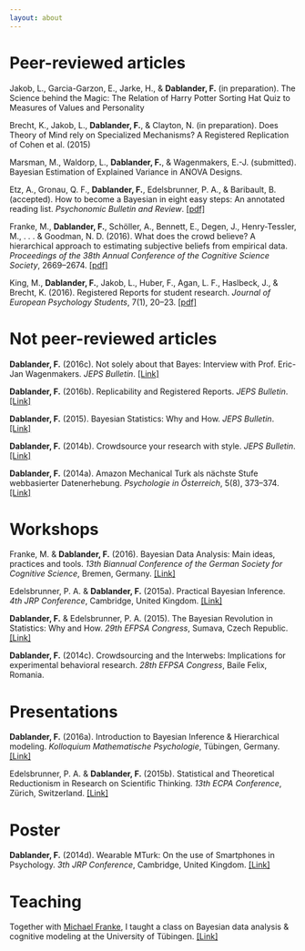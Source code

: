 ```yaml
---
layout: about
---
```


# Peer-reviewed articles
Jakob, L., Garcia-Garzon, E., Jarke, H., & **Dablander, F.** (in preparation). The Science behind the
Magic: The Relation of Harry Potter Sorting Hat Quiz to Measures of Values and Personality

Brecht, K., Jakob, L., **Dablander, F.**, & Clayton, N. (in preparation). Does Theory of Mind rely on
Specialized Mechanisms? A Registered Replication of Cohen et al. (2015)

Marsman, M., Waldorp, L., **Dablander, F.**, & Wagenmakers, E.-J. (submitted). Bayesian
Estimation of Explained Variance in ANOVA Designs.

Etz, A., Gronau, Q. F., **Dablander, F.**, Edelsbrunner, P. A., & Baribault, B. (accepted).
How to become a Bayesian in eight easy steps: An annotated reading list. *Psychonomic Bulletin and Review*. [[pdf]](https://osf.io/8wkpd/)

Franke, M., **Dablander, F.**, Schöller, A., Bennett, E., Degen, J., Henry-Tessler, M.,
. . . & Goodman, N. D. (2016). What does the crowd believe? A hierarchical approach to
estimating subjective beliefs from empirical data. *Proceedings of the 38th Annual Conference of the Cognitive Science Society*, 2669–2674. [[pdf]](http://www.sfs.uni-tuebingen.de/~mfranke/Papers/FrankeDablander_2016_What_does_the_crowd_believe.pdf)

King, M., **Dablander, F.**, Jakob, L., Huber, F., Agan, L. F., Haslbeck, J., & Brecht, K.
(2016). Registered Reports for student research. *Journal of European Psychology Students*, 7(1), 20–23. [[pdf]](http://jeps.efpsa.org/articles/10.5334/jeps.401/)

# Not peer-reviewed articles
**Dablander, F.** (2016c). Not solely about that Bayes: Interview with Prof. Eric-Jan Wagenmakers. *JEPS Bulletin*. [[Link]](http://blog.efpsa.org/2016/09/26/not-solely-about-that-bayes-interview-with-prof-eric-jan-wagenmakers/)

**Dablander, F.** (2016b). Replicability and Registered Reports. *JEPS Bulletin*. [[Link]](http://blog.efpsa.org/2016/04/14/replicability-and-registered-reports/)

**Dablander, F.** (2015). Bayesian Statistics: Why and How. *JEPS Bulletin*. [[Link]](http://blog.efpsa.org/2015/08/03/bayesian-statistics-why-and-how/)

**Dablander, F.** (2014b). Crowdsource your research with style. *JEPS Bulletin*. [[Link]](http://blog.efpsa.org/2014/10/27/crowdsource-your-research-with-style-2/)

**Dablander, F.** (2014a). Amazon Mechanical Turk als nächste Stufe webbasierter Datenerhebung. *Psychologie in Österreich*, 5(8), 373–374. [[Link]](https://docs.google.com/viewerng/viewer?url=http://www.psyng.at/wp-content/uploads/2014/08/PIOe_05-14_PLAST-3.pdf&hl=en)

# Workshops
Franke, M. & **Dablander, F.** (2016). Bayesian Data Analysis: Main ideas, practices and tools. *13th Biannual Conference of the German Society for Cognitive Science*, Bremen, Germany. [[Link]](http://michael-franke.github.io/KogWis2016_bda_tutorial/index.html)

Edelsbrunner, P. A. & **Dablander, F.** (2015a). Practical Bayesian Inference. *4th JRP Conference*, Cambridge, United Kingdom. [[Link]](https://github.com/fdabl/bayes_workshop)

**Dablander, F.** & Edelsbrunner, P. A. (2015). The Bayesian Revolution in Statistics: Why and How. *29th EFPSA Congress*, Sumava, Czech Republic. [[Link]](https://github.com/fdabl/bayes_workshop)

**Dablander, F.** (2014c). Crowdsourcing and the Interwebs: Implications for experimental behavioral research. *28th EFPSA Congress*, Baile Felix, Romania.

# Presentations
**Dablander, F.** (2016a). Introduction to Bayesian Inference & Hierarchical modeling. *Kolloquium Mathematische Psychologie*, Tübingen, Germany. [[Link]](https://fdabl.shinyapps.io/talk/)

Edelsbrunner, P. A. & **Dablander, F.** (2015b). Statistical and Theoretical Reductionism in Research on Scientific Thinking. *13th ECPA Conference*, Zürich, Switzerland. [[Link]](https://github.com/fdabl/simrasch)

# Poster
**Dablander, F.** (2014d). Wearable MTurk: On the use of Smartphones in Psychology. *3th JRP Conference*, Cambridge, United Kingdom. [[Link]](https://osf.io/sxyzt/)

# Teaching
Together with [Michael Franke](http://www.sfs.uni-tuebingen.de/~mfranke/), I taught a class on Bayesian data analysis & cognitive modeling at the University of Tübingen. [[Link]](http://www.sfs.uni-tuebingen.de/~mfranke/)

